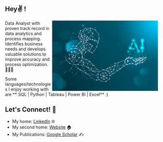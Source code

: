 ## Hey✌️ !  

<a href="https://talently.tech/blog/wp-content/uploads/2022/02/%C2%BFQue-es-un-dataset-o-un-dataframe-scaled-1200x900.jpg"><img align="right" width="349" height="auto" src="https://github.com/mckolu/mckolu/blob/main/1.png"></a>

<!-- <a href="https://talently.tech/blog/wp-content/uploads/2022/02/%C2%BFQue-es-un-dataset-o-un-dataframe-scaled-1200x900.jpg"><img align="right" width="349" height="auto" src="https://styles.redditmedia.com/t5_2r97t/styles/communityIcon_ri05w19k4zh01.png"></a> -->

Data Analyst with proven track record in data analytics and
process mapping. Identifies business needs and develops valuable solutions to improve
accuracy and process optimization. 👨🏻‍💻
 
Some languages/technologies I enjoy working with are ** SQL | Python | Tableau | Power Bl | Excel** :)  

## Let's Connect! 🤝

- My home: <a href="https://www.linkedin.com/in/christopher-martinez504/">LinkedIn</a> 🌐
- My second home: <a href="https://mckolu.github.io/">Website</a>  🏠 
- My Publications: <a href="https://scholar.google.com/citations?user=Lfj38jUAAAAJ&hl=en">Google Scholar</a> ✍️

<b>
